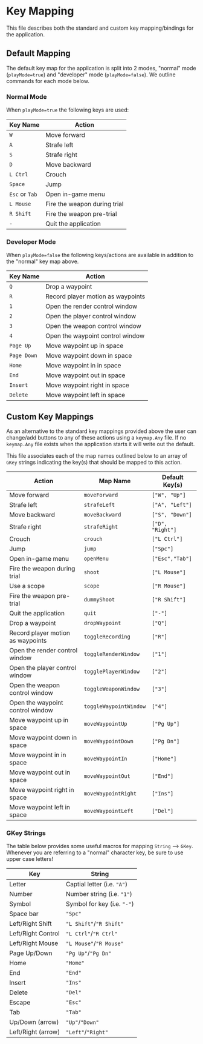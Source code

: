 # Key Mapping
This file describes both the standard and custom key mapping/bindings for the application.

## Default Mapping
The default key map for the application is split into 2 modes, "normal" mode (`playMode=true`) and "developer" mode (`playMode=false`). We outline commands for each mode below.

### Normal Mode
When `playMode=true` the following keys are used:

|Key Name       |Action                         |
|---------------|-------------------------------|
|`W`            |Move forward                   |   
|`A`            |Strafe left                    |   
|`S`            |Strafe right                   |   
|`D`            |Move backward                  |   
|`L Ctrl`       |Crouch                         |
|`Space`        |Jump                           |
|`Esc` or `Tab` |Open in-game menu              |
|`L Mouse`      |Fire the weapon during trial   |
|`R Shift`      |Fire the weapon pre-trial      |
|`-`            |Quit the application           |

### Developer Mode
When `playMode=false` the following keys/actions are available in addition to the "normal" key map above.

| Key Name  |Action                             |
|-----------|-----------------------------------|
|`Q`        |Drop a waypoint                    |
|`R`        |Record player motion as waypoints  |
|`1`        |Open the render control window     |
|`2`        |Open the player control window     |
|`3`        |Open the weapon control window     |
|`4`        |Open the waypoint control window   |
|`Page Up`  |Move waypoint up in space          |
|`Page Down`|Move waypoint down in space        |
|`Home`     |Move waypoint in in space          |
|`End`      |Move waypoint out in space         |
|`Insert`   |Move waypoint right in space       |
|`Delete`   |Move waypoint left in space        |

## Custom Key Mappings
As an alternative to the standard key mappings provided above the user can change/add buttons to any of these actions using a `keymap.Any` file. If no `keymap.Any` file exists when the application starts it will write out the default.

This file associates each of the map names outlined below to an array of `GKey` strings indicating the key(s) that should be mapped to this action.


|Action                             |Map Name               |Default Key(s)     |
|-----------------------------------|-----------------------|-------------------|
|Move forward                       |`moveForward`          |`["W", "Up"]`      |
|Strafe left                        |`strafeLeft`           |`["A", "Left"]`    |
|Move backward                      |`moveBackward`         |`["S", "Down"]`    |
|Strafe right                       |`strafeRight`          |`["D", "Right"]`   |
|Crouch                             |`crouch`               |`["L Ctrl"]`       |
|Jump                               |`jump`                 |`["Spc"]`          |
|Open in-game menu                  |`openMenu`             |`["Esc","Tab"]`    |
|Fire the weapon during trial       |`shoot`                |`["L Mouse"]`      |
|Use a scope                        |`scope`                |`["R Mouse"]`      |
|Fire the weapon pre-trial          |`dummyShoot`           |`["R Shift"]`      |
|Quit the application               |`quit`                 |`["-"]`            |
|Drop a waypoint                    |`dropWaypoint`         |`["Q"]`            |
|Record player motion as waypoints  |`toggleRecording`      |`["R"]`            |
|Open the render control window     |`toggleRenderWindow`   |`["1"]`            |
|Open the player control window     |`togglePlayerWindow`   |`["2"]`            |
|Open the weapon control window     |`toggleWeaponWindow`   |`["3"]`            |
|Open the waypoint control window   |`toggleWaypointWindow` |`["4"]`            |
|Move waypoint up in space          |`moveWaypointUp`       |`["Pg Up"]`        |
|Move waypoint down in space        |`moveWaypointDown`     |`["Pg Dn"]`        |
|Move waypoint in in space          |`moveWaypointIn`       |`["Home"]`         |
|Move waypoint out in space         |`moveWaypointOut`      |`["End"]`          |
|Move waypoint right in space       |`moveWaypointRight`    |`["Ins"]`          |
|Move waypoint left in space        |`moveWaypointLeft`     |`["Del"]`          |

### GKey Strings
The table below provides some useful macros for mapping `String` --> `GKey`. Whenever you are referring to a "normal" character key, be sure to use upper case letters!

|Key                |String                         |
|-------------------|-------------------------------|
|Letter             |Captial letter (i.e. `"A"`)    |
|Number             |Number string (i.e. `"1"`)     |
|Symbol             |Symbol for key (i.e. `"-"`)    |
|Space bar          |`"Spc"`                        |
|Left/Right Shift   |`"L Shift"`/`"R Shift"`        |
|Left/Right Control |`"L Ctrl"`/`"R Ctrl"`          |
|Left/Right Mouse   |`"L Mouse"`/`"R Mouse"`        |
|Page Up/Down       |`"Pg Up"`/`"Pg Dn"`            |
|Home               |`"Home"`                       |
|End                |`"End"`                        |
|Insert             |`"Ins"`                        |
|Delete             |`"Del"`                        |
|Escape             |`"Esc"`                        |
|Tab                |`"Tab"`                        |
|Up/Down (arrow)    |`"Up"`/`"Down"`                |
|Left/Right (arrow) |`"Left"`/`"Right"`             |

